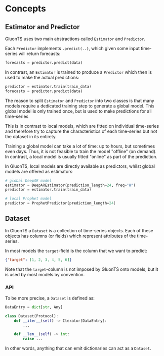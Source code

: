 
# Concepts

## Estimator and Predictor

GluonTS uses two main abstractions called `Estimator` and `Predictor`.

Each `Predictor` implements `.predict(..)`, which given some input time-series
will return forecasts:

```py
forecasts = predictor.predict(data)
```

In contrast, an `Estimator` is trained to produce a `Predictor` which then is
used to make the actual predictions:

```py
predictor = estimator.train(train_data)
forecasts = predictor.predict(data)
```

The reason to split `Estimator` and `Predictor` into two classes is that many
models require a dedicated training step to generate a global model. This
global model is only trained once, but is used to make predictions for all
time-series.

This is in contrast to local models, which are fitted on individual time-series
and therefore try to capture the characteristics of each time-series but not
the dataset in its entirety.

Training a global model can take a lot of time: up to hours, but sometimes
even days. Thus, it is not feasible to train the model "offline" (on demand).
In contrast, a local model is usually fitted "online" as part of the prediction.

In GluonTS, local models are directly available as predictors, whilst global
models are offered as estimators:

```py
# global DeepAR model
estimator = DeepAREstimator(prediction_length=24, freq="H")
predictor = estimator.train(train_data)

# local Prophet model
predictor = ProphetPredictor(prediction_length=24)
```

## Dataset

In GluonTS a `Dataset` is a collection of time-series objects. Each of these
objects has columns (or fields) which represent attributes of the
time-series.

In most models the `target`-field is the column that we want to predict:

```json
{"target": [1, 2, 3, 4, 5, 6]}
```

Note that the `target`-column is not imposed by GluonTS onto models, but it is
used by most models by convention.


### API

To be more precise, a `Dataset` is defined as:

```py
DataEntry = dict[str, Any]

class Dataset(Protocol):
    def __iter__(self) -> Iterator[DataEntry]:
        ...

    def __len__(self) -> int:
        raise ...
```

In other words, anything that can emit dictionaries can act as a `Dataset`.
